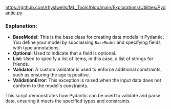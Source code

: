 https://github.com/rhyslwells/ML_Tools/blob/main/Explorations/Utilities/Pydantic.py
### Explanation:

- **BaseModel**: This is the base class for creating data models in Pydantic. You define your model by subclassing `BaseModel` and specifying fields with type annotations.
- **Optional**: Used to indicate that a field is optional.
- **List**: Used to specify a list of items, in this case, a list of strings for friends.
- **Validator**: A custom validator is used to enforce additional constraints, such as ensuring the age is positive.
- **ValidationError**: This exception is raised when the input data does not conform to the model's constraints.

This script demonstrates how Pydantic can be used to validate and parse data, ensuring it meets the specified types and constraints.



